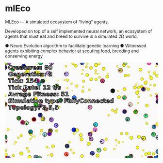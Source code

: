 # mlEco
MLEco​ — 
A simulated ecosystem of “living” agents.

Developed on top of a self implemented neural network, an ecosystem of
agents that must eat and breed to survive in a simulated 2D world.

● Neuro Evolution algorithm to facilitate genetic learning
● Witnessed agents exhibiting complex behavior at scouting food,
  breeding and conserving energy
  
  ![mlEco screenshot](/images/screenshot.png)
